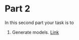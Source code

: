 # Part 2

In this second part your task is to
1. Generate models. [Link](https://docs.djangoproject.com/en/3.2/topics/db/models/)



